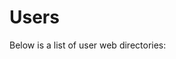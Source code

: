# Users

Below is a list of user web directories:

<!-- Begin Autogen user content from /includes/users.php -->
